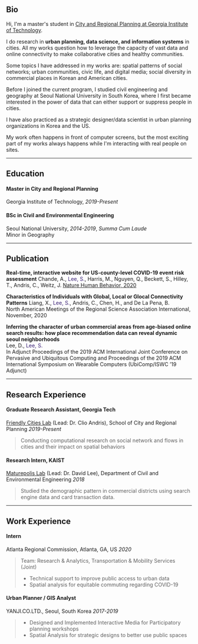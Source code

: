 ## Bio

Hi, I'm a master's student in [City and Regional Planning at Georgia Institute of Technology](https://planning.gatech.edu/).   

I do research in **urban planning, data science, and information systems** in cities. All my works question how to leverage the capacity of vast data and online connectivity to make collaborative cities and healthy communities. 

Some topics I have addressed in my works are: 
spatial patterns of social networks; urban communities, civic life, and digital media; social diversity in commercial places in Korean and American cities.

Before I joined the current program, I studied civil engineering and geography at Seoul National University in South Korea, where I first became interested in the power of data that can either support or suppress people in cities. 

I have also practiced as a strategic designer/data scientist in urban planning organizations in Korea and the US. 

My work often happens in front of computer screens,  but the most exciting part of my works always happens while I'm interacting with real people on sites.  

---

## Education

#### Master in City and Regional Planning
Georgia Institute of Technology, _2019-Present_   
#### BSc in Civil and Environmental Engineering
Seoul National University, _2014-2019_, _Summa Cum Laude_  
Minor in Geography


---

## Publication 
**Real-time, interactive website for US-county-level COVID-19 event risk assessment**
Chande, A., <span style="color:#3d2478">Lee, S.</span>, Harris, M., Nguyen, Q., Beckett, S., Hilley, T., Andris, C., Weitz, J.
[Nature Human Behavior, 2020](https://www.nature.com/articles/s41562-020-01000-9.epdf?sharing_token=N76iQiJi4MMfZlgL5CzCmtRgN0jAjWel9jnR3ZoTv0MxoMi5KsUayERBHA5eSMONUMN2Q6hJuJwlPGsZt-vBiiTQs7sU1kIpVKm93HyoihgBoBkEvityJyAIQvURfffqrG5TWZSQjM5tYqbOJq9hlmo1Qp5wJ1QsxhnVMRp60AU%3D)

**Characteristics of Individuals with Global, Local or Glocal Connectivity Patterns** 
Liang, X., <span style="color:#3d2478">Lee, S.</span>, Andris, C., Chen, H., and De La Pena, B.  
North American Meetings of the Regional Science Association International, November, 2020    

**Inferring the character of urban commercial areas from age-biased online search results: how place recommendation data can reveal dynamic seoul neighborhoods**  
Lee, D., <span style="color:#3d2478">Lee, S.</span>    
In Adjunct Proceedings of the 2019 ACM International Joint Conference on Pervasive and Ubiquitous Computing and Proceedings of the 2019 ACM International Symposium on Wearable Computers (UbiComp/ISWC ’19 Adjunct)



---

## Research Experience

####  Graduate Research Assistant, Georgia Tech  
[Friendly Cities Lab](http://friendlycities.gatech.edu/) (Lead: Dr. Clio Andris), School of City and Regional Planning _2019-Present_   
> Conducting computational research on social network and flows in cities and their impact on spatial behaviors  

#### Research Intern, KAIST
[Maturepolis Lab](https://maturepolis.com/) (Lead: Dr. David Lee), Department of Civil and Environmental Engineering _2018_ 
> Studied the demographic pattern in commercial districts using search engine data and card transaction data. 

---

## Work Experience 

#### Intern
Atlanta Regional Commission, Atlanta, GA, US _2020_
> Team: Research & Analytics, Transportation & Mobility Services (Joint)
> - Technical support to improve public access to urban data
> - Spatial analysis for equitable commuting regarding COVID-19  

#### Urban Planner / GIS Analyst
YANJI.CO.LTD., Seoul, South Korea _2017-2019_
> - Designed and Implemented Interactive Media for Participatory planning workshops   
> - Spatial Analysis for strategic designs to better use public spaces  

